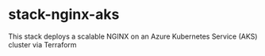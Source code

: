 # stack-nginx-aks

This stack deploys a scalable NGINX on an Azure Kubernetes Service (AKS) cluster via Terraform
